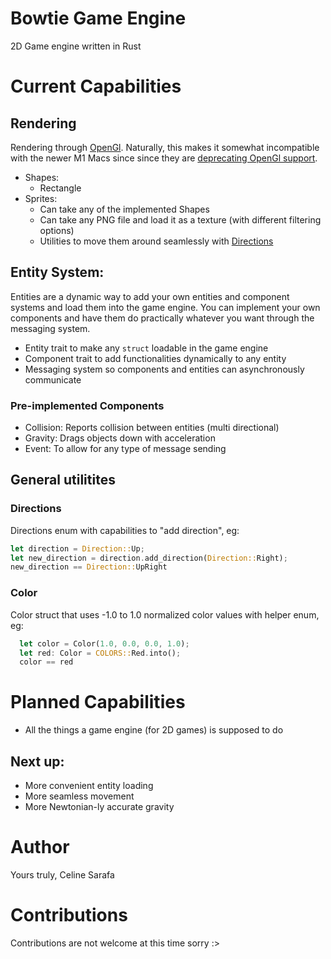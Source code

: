 # Bowtie Game Engine

2D Game engine written in Rust

# Current Capabilities

## Rendering

Rendering through [OpenGl](https://www.opengl.org/). Naturally, this makes it 
somewhat incompatible with the newer M1 Macs since since they are [deprecating
OpenGl support](https://developer.apple.com/forums/thread/694866).

- Shapes:
  - Rectangle
- Sprites:
  - Can take any of the implemented Shapes
  - Can take any PNG file and load it as a texture (with different filtering options)
  - Utilities to move them around seamlessly with [Directions](#directions)

## Entity System:

Entities are a dynamic way to add your own entities and component systems and
load them into the game engine. You can implement your own components and have
them do practically whatever you want through the messaging system.

- Entity trait to make any `struct` loadable in the game engine
- Component trait to add functionalities dynamically to any entity
- Messaging system so components and entities can asynchronously communicate

### Pre-implemented Components
- Collision: Reports collision between entities (multi directional)
- Gravity: Drags objects down with acceleration
- Event: To allow for any type of message sending

## General utilitites

### Directions

Directions enum with capabilities to "add direction", eg:

```rust
let direction = Direction::Up;
let new_direction = direction.add_direction(Direction::Right);
new_direction == Direction::UpRight
```

### Color

Color struct that uses -1.0 to 1.0 normalized color values with helper enum, eg:

```rust
  let color = Color(1.0, 0.0, 0.0, 1.0);
  let red: Color = COLORS::Red.into();
  color == red
```


# Planned Capabilities

- All the things a game engine (for 2D games) is supposed to do

## Next up:
- More convenient entity loading
- More seamless movement
- More Newtonian-ly accurate gravity

# Author

Yours truly, Celine Sarafa


# Contributions

Contributions are not welcome at this time sorry :>






